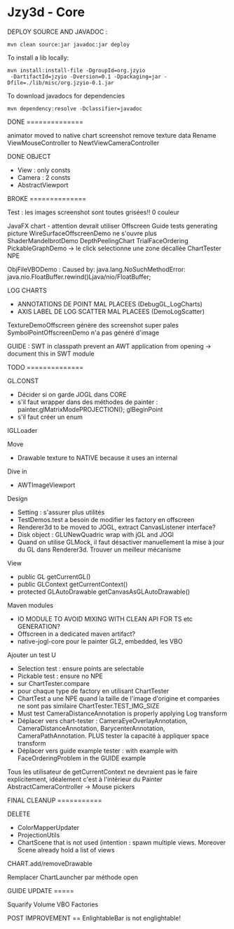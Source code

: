 Jzy3d - Core
================================

DEPLOY SOURCE AND JAVADOC :
```
mvn clean source:jar javadoc:jar deploy
 ```

To install a lib locally:

```
mvn install:install-file -DgroupId=org.jzyio
 -DartifactId=jzyio -Dversion=0.1 -Dpackaging=jar -Dfile=./lib/misc/org.jzyio-0.1.jar
```


To download javadocs for dependencies

```
mvn dependency:resolve -Dclassifier=javadoc
```



DONE ==============

animator moved to native chart
screenshot remove texture data
Rename ViewMouseController to NewtViewCameraController

DONE OBJECT
- View : only consts
- Camera : 2 consts
- AbstractViewport

BROKE ==============

Test : les images screenshot sont toutes grisées!! 0 couleur

JavaFX chart - attention devrait utiliser Offscreen
Guide tests generating picture
WireSurfaceOffscreenDemo ne s'ouvre plus
ShaderMandelbrotDemo
DepthPeelingChart
TrialFaceOrdering
PickableGraphDemo -> le click selectionne une zone décallée
ChartTester NPE

ObjFileVBODemo : Caused by: java.lang.NoSuchMethodError: java.nio.FloatBuffer.rewind()Ljava/nio/FloatBuffer;

LOG CHARTS
- ANNOTATIONS DE POINT MAL PLACEES (DebugGL_LogCharts)
- AXIS LABEL DE LOG SCATTER MAL PLACEES (DemoLogScatter)

TextureDemoOffscreen génère des screenshot super pales
SymbolPointOffscreenDemo n'a pas généré d'image

GUIDE : SWT in classpath prevent an AWT application from opening -> document this in SWT module

TODO ==============

GL.CONST 
- Décider si on garde JOGL dans CORE
- s'il faut wrapper dans des méthodes de painter : painter.glMatrixModePROJECTION(); glBeginPoint
- s'il faut créer un enum

IGLLoader

Move
- Drawable texture to NATIVE because it uses an internal 

Dive in
- AWTImageViewport

Design
- Setting : s'assurer plus utilités
- TestDemos.test a besoin de modifier les factory en offscreen
- Renderer3d to be moved to JOGL, extract CanvasListener interface?
- Disk object : GLUNewQuadric wrap with jGL and JOGl
- Quand on utilise GLMock, il faut désactiver manuellement la mise à jour du GL dans Renderer3d. Trouver un meilleur mécanisme

View
- public GL getCurrentGL()
- public GLContext getCurrentContext()
- protected GLAutoDrawable getCanvasAsGLAutoDrawable()


Maven modules
- IO MODULE TO AVOID MIXING WITH CLEAN API FOR TS etc GENERATION?
- Offscreen in a dedicated maven artifact?
- native-jogl-core pour le painter GL2, embedded, les VBO

Ajouter un test U 
- Selection test : ensure points are selectable
- Pickable test : ensure no NPE
- sur ChartTester.compare 
- pour chaque type de factory en utilisant ChartTester
- ChartTest a une NPE quand la taille de l'image d'origine et comparées ne sont pas similaire ChartTester.TEST_IMG_SIZE
- Must test CameraDistanceAnnotation is properly applying Log transform
- Déplacer vers chart-tester : CameraEyeOverlayAnnotation, CameraDistanceAnnotation, BarycenterAnnotation, CameraPathAnnotation. PLUS tester la capacité à appliquer space transform 
- Déplacer vers guide example tester : with example with FaceOrderingProblem in the GUIDE example


Tous les utilisateur de getCurrentContext ne devraient pas le faire explicitement, idéalement c'est à l'intérieur du Painter
  AbstractCameraController -> Mouse pickers




FINAL CLEANUP ===========

DELETE
- ColorMapperUpdater
- ProjectionUtils
- ChartScene that is not used (intention : spawn multiple views. Moreover Scene already hold a list of views

CHART.add/removeDrawable

Remplacer ChartLauncher par méthode open


GUIDE UPDATE =====

Squarify
Volume
VBO
Factories

POST IMPROVEMENT ==
EnlightableBar is not englightable!